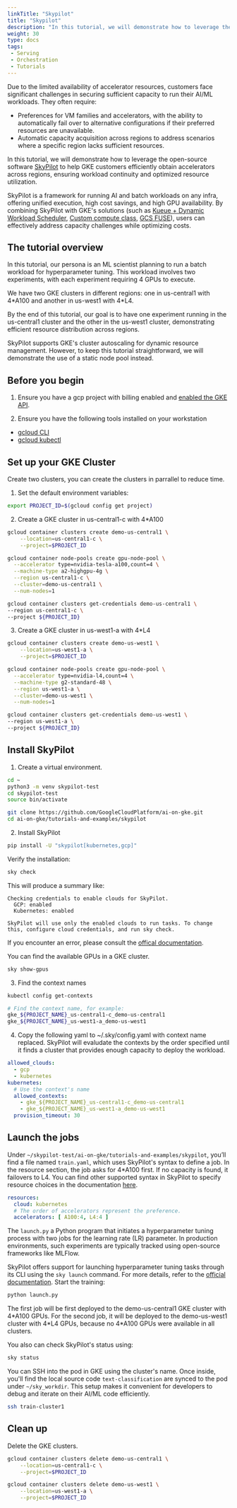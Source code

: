 ```yaml
---
linkTitle: "Skypilot"
title: "Skypilot"
description: "In this tutorial, we will demonstrate how to leverage the open-source software [SkyPilot](https://skypilot.readthedocs.io/en/latest/docs/index.html) to help GKE customers efficiently obtain accelerators across regions, ensuring workload continuity and optimized resource utilization."
weight: 30
type: docs
tags:
 - Serving
 - Orchestration
 - Tutorials
---
```

Due to the limited availability of accelerator resources, customers face significant challenges in securing sufficient capacity to run their AI/ML workloads. They often require:

* Preferences for VM families and accelerators, with the ability to automatically fail over to alternative configurations if their preferred resources are unavailable.
* Automatic capacity acquisition across regions to address scenarios where a specific region lacks sufficient resources.

In this tutorial, we will demonstrate how to leverage the open-source software [SkyPilot](https://skypilot.readthedocs.io/en/latest/docs/index.html) to help GKE customers efficiently obtain accelerators across regions, ensuring workload continuity and optimized resource utilization.

SkyPilot is a framework for running AI and batch workloads on any infra, offering unified execution, high cost savings, and high GPU availability. By combining SkyPilot with GKE's solutions (such as [Kueue + Dynamic Workload Scheduler](https://cloud.google.com/kubernetes-engine/docs/how-to/provisioningrequest), [Custom compute class](https://cloud.google.com/kubernetes-engine/docs/concepts/about-custom-compute-classes), [GCS FUSE](https://cloud.google.com/storage/docs/cloud-storage-fuse/overview)), users can effectively address capacity challenges while optimizing costs.

## The tutorial overview 
In this tutorial, our persona is an ML scientist planning to run a batch workload for hyperparameter tuning. This workload involves two experiments, with each experiment requiring 4 GPUs to execute. 

We have two GKE clusters in different regions: one in us-central1 with 4\*A100 and another in us-west1 with 4\*L4.

By the end of this tutorial, our goal is to have one experiment running in the us-central1 cluster and the other in the us-west1 cluster, demonstrating efficient resource distribution across regions.

SkyPilot supports GKE's cluster autoscaling for dynamic resource management. However, to keep this tutorial straightforward, we will demonstrate the use of a static node pool instead.

## Before you begin
1. Ensure you have a gcp project with billing enabled and [enabled the GKE API](https://cloud.google.com/kubernetes-engine/docs/how-to/enable-gkee). 

2. Ensure you have the following tools installed on your workstation
* [gcloud CLI](https://cloud.google.com/sdk/docs/install)
* [gcloud kubectl](https://cloud.google.com/kubernetes-engine/docs/how-to/cluster-access-for-kubectl#install_kubectl)

## Set up your GKE Cluster
Create two clusters, you can create  the clusters in parrallel to reduce time.
1. Set the default environment variables:
```bash
export PROJECT_ID=$(gcloud config get project)
```
2. Create a GKE cluster in us-central1-c with 4*A100
```bash
gcloud container clusters create demo-us-central1 \
    --location=us-central1-c \
    --project=$PROJECT_ID 
```
```bash
gcloud container node-pools create gpu-node-pool \
  --accelerator type=nvidia-tesla-a100,count=4 \
  --machine-type a2-highgpu-4g \
  --region us-central1-c \
  --cluster=demo-us-central1 \
  --num-nodes=1
```

```bash
gcloud container clusters get-credentials demo-us-central1 \
--region us-central1-c \
--project ${PROJECT_ID}
```

3. Create a GKE cluster in us-west1-a with 4*L4
```bash
gcloud container clusters create demo-us-west1 \
    --location=us-west1-a \
    --project=$PROJECT_ID 
```
```bash
gcloud container node-pools create gpu-node-pool \
  --accelerator type=nvidia-l4,count=4 \
  --machine-type g2-standard-48 \
  --region us-west1-a \
  --cluster=demo-us-west1 \
  --num-nodes=1
```

```bash
gcloud container clusters get-credentials demo-us-west1 \
--region us-west1-a \
--project ${PROJECT_ID}
```

## Install SkyPilot
1. Create a virtual environment.
```bash
cd ~
python3 -m venv skypilot-test
cd skypilot-test
source bin/activate

git clone https://github.com/GoogleCloudPlatform/ai-on-gke.git
cd ai-on-gke/tutorials-and-examples/skypilot
```

2. Install SkyPilot
```bash
pip install -U "skypilot[kubernetes,gcp]"
```

Verify the installation:
```bash
sky check
```

This will produce a summary like:
```
Checking credentials to enable clouds for SkyPilot.
  GCP: enabled
  Kubernetes: enabled

SkyPilot will use only the enabled clouds to run tasks. To change this, configure cloud credentials, and run sky check.
```
If you encounter an error, please consult the [offical documentation](https://docs.skypilot.co/en/latest/getting-started/installation.html). 

You can find the available GPUs in a GKE cluster.
```bash
sky show-gpus
```

3. Find the context names
```bash
kubectl config get-contexts

# Find the context name, for example: 
gke_${PROJECT_NAME}_us-central1-c_demo-us-central1
gke_${PROJECT_NAME}_us-west1-a_demo-us-west1
```

4. Copy the following yaml to ~/.sky/config.yaml with context name replaced.
SkyPilot will evaludate the contexts by the order specified until it finds a cluster that provides enough capacity to deploy the workload.
```yaml
allowed_clouds:
  - gcp
  - kubernetes
kubernetes:
  # Use the context's name
  allowed_contexts:
    - gke_${PROJECT_NAME}_us-central1-c_demo-us-central1
    - gke_${PROJECT_NAME}_us-west1-a_demo-us-west1
  provision_timeout: 30
```

## Launch the jobs
Under `~/skypilot-test/ai-on-gke/tutorials-and-examples/skypilot`, you’ll find a file named `train.yaml`, which uses SkyPilot's syntax to define a job. 
In the resource section, the job asks for 4\*A100 first. If no capacity is found, it failovers to L4. You can find other supported syntax in SkyPilot to specify resource choices in the documentation [here](https://docs.skypilot.co/en/latest/examples/auto-failover.html#multiple-candidate-resources).
```yaml
resources:
  cloud: kubernetes
  # The order of accelerators represent the preference.
  accelerators: [ A100:4, L4:4 ]
```

The `launch.py` a Python program that initiates a hyperparameter tuning process with two jobs for the learning rate (LR) parameter. In production environments, such experiments are typically tracked using open-source frameworks like MLFlow.

SkyPilot offers support for launching hyperparameter tuning tasks through its CLI using the `sky launch` command. For more details, refer to the [official documentation](https://docs.skypilot.co/en/latest/running-jobs/many-jobs.html#with-cli-and-config-files).
Start the training:
```bash
python launch.py
```
The first job will be first deployed to the demo-us-central1 GKE cluster with 4\*A100 GPUs. For the second job, it will be deployed to the demo-us-west1 cluster with 4\*L4 GPUs, because no 4*A100 GPUs were available in all clusters.

You also can check SkyPilot's status using: 
```bash
sky status
```

You can SSH into the pod in GKE using the cluster's name. Once inside, you'll find the local source code `text-classification` are synced to the pod under `~/sky_workdir`. This setup makes it convenient for developers to debug and iterate on their AI/ML code efficiently.

```bash
ssh train-cluster1
```

## Clean up
Delete the GKE clusters.
```bash
gcloud container clusters delete demo-us-central1 \
    --location=us-central1-c \
    --project=$PROJECT_ID
```

```bash
gcloud container clusters delete demo-us-west1 \
    --location=us-west1-a \
    --project=$PROJECT_ID
```
